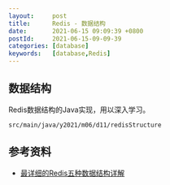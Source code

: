 ```yaml
---
layout:     post
title:      Redis - 数据结构
date:       2021-06-15 09:09:39 +0800
postId:     2021-06-15-09-09-39
categories: [database]
keywords:   [database,Redis]
---
```


## 数据结构
Redis数据结构的Java实现，用以深入学习。

```
src/main/java/y2021/m06/d11/redisStructure
```

## 参考资料

* [最详细的Redis五种数据结构详解](https://zhuanlan.zhihu.com/p/148562122)
